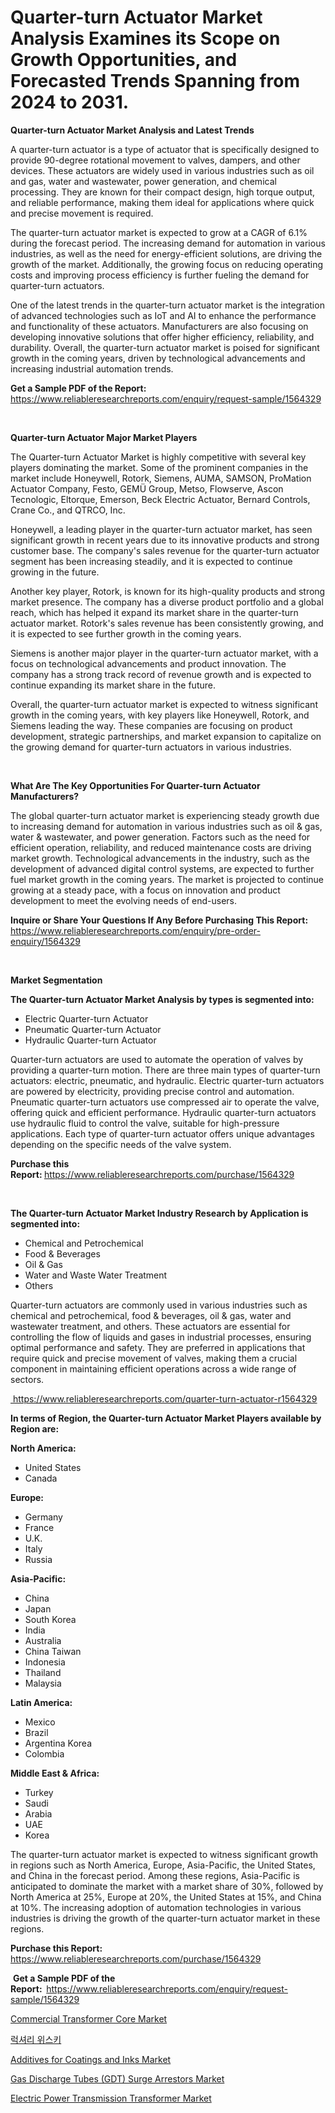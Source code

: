 <p><h1>Quarter-turn Actuator Market Analysis Examines its Scope on Growth Opportunities, and Forecasted Trends Spanning from 2024 to 2031.</h1></p><p><strong>Quarter-turn Actuator Market Analysis and Latest Trends</strong></p>
<p><p>A quarter-turn actuator is a type of actuator that is specifically designed to provide 90-degree rotational movement to valves, dampers, and other devices. These actuators are widely used in various industries such as oil and gas, water and wastewater, power generation, and chemical processing. They are known for their compact design, high torque output, and reliable performance, making them ideal for applications where quick and precise movement is required.</p><p>The quarter-turn actuator market is expected to grow at a CAGR of 6.1% during the forecast period. The increasing demand for automation in various industries, as well as the need for energy-efficient solutions, are driving the growth of the market. Additionally, the growing focus on reducing operating costs and improving process efficiency is further fueling the demand for quarter-turn actuators.</p><p>One of the latest trends in the quarter-turn actuator market is the integration of advanced technologies such as IoT and AI to enhance the performance and functionality of these actuators. Manufacturers are also focusing on developing innovative solutions that offer higher efficiency, reliability, and durability. Overall, the quarter-turn actuator market is poised for significant growth in the coming years, driven by technological advancements and increasing industrial automation trends.</p></p>
<p><strong>Get a Sample PDF of the Report:&nbsp;</strong> <a href="https://www.reliableresearchreports.com/enquiry/request-sample/1564329">https://www.reliableresearchreports.com/enquiry/request-sample/1564329</a></p>
<p>&nbsp;</p>
<p><strong>Quarter-turn Actuator Major Market Players</strong></p>
<p><p>The Quarter-turn Actuator Market is highly competitive with several key players dominating the market. Some of the prominent companies in the market include Honeywell, Rotork, Siemens, AUMA, SAMSON, ProMation Actuator Company, Festo, GEMÜ Group, Metso, Flowserve, Ascon Tecnologic, Eltorque, Emerson, Beck Electric Actuator, Bernard Controls, Crane Co., and QTRCO, Inc.</p><p>Honeywell, a leading player in the quarter-turn actuator market, has seen significant growth in recent years due to its innovative products and strong customer base. The company's sales revenue for the quarter-turn actuator segment has been increasing steadily, and it is expected to continue growing in the future.</p><p>Another key player, Rotork, is known for its high-quality products and strong market presence. The company has a diverse product portfolio and a global reach, which has helped it expand its market share in the quarter-turn actuator market. Rotork's sales revenue has been consistently growing, and it is expected to see further growth in the coming years.</p><p>Siemens is another major player in the quarter-turn actuator market, with a focus on technological advancements and product innovation. The company has a strong track record of revenue growth and is expected to continue expanding its market share in the future.</p><p>Overall, the quarter-turn actuator market is expected to witness significant growth in the coming years, with key players like Honeywell, Rotork, and Siemens leading the way. These companies are focusing on product development, strategic partnerships, and market expansion to capitalize on the growing demand for quarter-turn actuators in various industries.</p></p>
<p>&nbsp;</p>
<p><strong>What Are The Key Opportunities For Quarter-turn Actuator Manufacturers?</strong></p>
<p><p>The global quarter-turn actuator market is experiencing steady growth due to increasing demand for automation in various industries such as oil & gas, water & wastewater, and power generation. Factors such as the need for efficient operation, reliability, and reduced maintenance costs are driving market growth. Technological advancements in the industry, such as the development of advanced digital control systems, are expected to further fuel market growth in the coming years. The market is projected to continue growing at a steady pace, with a focus on innovation and product development to meet the evolving needs of end-users.</p></p>
<p><strong>Inquire or Share Your Questions If Any Before Purchasing This Report:</strong> <a href="https://www.reliableresearchreports.com/enquiry/pre-order-enquiry/1564329">https://www.reliableresearchreports.com/enquiry/pre-order-enquiry/1564329</a></p>
<p>&nbsp;</p>
<p><strong>Market Segmentation</strong></p>
<p><strong>The Quarter-turn Actuator Market Analysis by types is segmented into:</strong></p>
<p><ul><li>Electric Quarter-turn Actuator</li><li>Pneumatic Quarter-turn Actuator</li><li>Hydraulic Quarter-turn Actuator</li></ul></p>
<p><p>Quarter-turn actuators are used to automate the operation of valves by providing a quarter-turn motion. There are three main types of quarter-turn actuators: electric, pneumatic, and hydraulic. Electric quarter-turn actuators are powered by electricity, providing precise control and automation. Pneumatic quarter-turn actuators use compressed air to operate the valve, offering quick and efficient performance. Hydraulic quarter-turn actuators use hydraulic fluid to control the valve, suitable for high-pressure applications. Each type of quarter-turn actuator offers unique advantages depending on the specific needs of the valve system.</p></p>
<p><strong>Purchase this Report:&nbsp;</strong><a href="https://www.reliableresearchreports.com/purchase/1564329">https://www.reliableresearchreports.com/purchase/1564329</a></p>
<p>&nbsp;</p>
<p><strong>The Quarter-turn Actuator Market Industry Research by Application is segmented into:</strong></p>
<p><ul><li>Chemical and Petrochemical</li><li>Food & Beverages</li><li>Oil & Gas</li><li>Water and Waste Water Treatment</li><li>Others</li></ul></p>
<p><p>Quarter-turn actuators are commonly used in various industries such as chemical and petrochemical, food & beverages, oil & gas, water and wastewater treatment, and others. These actuators are essential for controlling the flow of liquids and gases in industrial processes, ensuring optimal performance and safety. They are preferred in applications that require quick and precise movement of valves, making them a crucial component in maintaining efficient operations across a wide range of sectors.</p></p>
<p><a href="https://www.reliableresearchreports.com/quarter-turn-actuator-r1564329">&nbsp;https://www.reliableresearchreports.com/quarter-turn-actuator-r1564329</a></p>
<p><strong>In terms of Region, the Quarter-turn Actuator Market Players available by Region are:</strong></p>
<p>
    <p> <strong> North America: </strong>
        <ul>
            <li>United States</li>
            <li>Canada</li>
        </ul>
        </p> 
    <p> <strong> Europe: </strong>
        <ul>
            <li>Germany</li>
            <li>France</li>
            <li>U.K.</li>
            <li>Italy</li>
            <li>Russia</li>
        </ul>
        </p> 
    <p> <strong> Asia-Pacific: </strong>
        <ul>
            <li>China</li>
            <li>Japan</li>
            <li>South Korea</li>
            <li>India</li>
            <li>Australia</li>
            <li>China Taiwan</li>
            <li>Indonesia</li>
            <li>Thailand</li>
            <li>Malaysia</li>
        </ul>
        </p> 
    <p> <strong> Latin America: </strong>
        <ul>
            <li>Mexico</li>
            <li>Brazil</li>
            <li>Argentina Korea</li>
            <li>Colombia</li>
        </ul>
        </p> 
    <p> <strong> Middle East & Africa: </strong>
        <ul>
            <li>Turkey</li>
            <li>Saudi</li>
            <li>Arabia</li>
            <li>UAE</li>
            <li>Korea</li>
        </ul>
    </p>
    </p>
<p><p>The quarter-turn actuator market is expected to witness significant growth in regions such as North America, Europe, Asia-Pacific, the United States, and China in the forecast period. Among these regions, Asia-Pacific is anticipated to dominate the market with a market share of 30%, followed by North America at 25%, Europe at 20%, the United States at 15%, and China at 10%. The increasing adoption of automation technologies in various industries is driving the growth of the quarter-turn actuator market in these regions.</p></p>
<p><strong>Purchase this Report: </strong><a href="https://www.reliableresearchreports.com/purchase/1564329">https://www.reliableresearchreports.com/purchase/1564329</a></p>
<p>&nbsp;<strong>Get a Sample PDF of the Report:&nbsp;&nbsp;</strong><a href="https://www.reliableresearchreports.com/enquiry/request-sample/1564329">https://www.reliableresearchreports.com/enquiry/request-sample/1564329</a></p>
<p><strong></strong></p>
<p><p><a href="https://github.com/marshallymanow/Market-Research-Report-List-1/blob/main/commercial-transformer-core-market.md">Commercial Transformer Core Market</a></p><p><a href="https://github.com/LoganRew1964/Market-Research-Report-List-2/blob/main/260198269354.md">럭셔리 위스키</a></p><p><a href="https://www.linkedin.com/pulse/additives-coatings-inks-market-emerging-trends-future-prospects-tp4cc?trackingId=%2FLDCcF2uTGOK%2FSEQlvvqcA%3D%3D">Additives for Coatings and Inks Market</a></p><p><a href="https://github.com/caicuccucga/Market-Research-Report-List-1/blob/main/gas-discharge-tubes-gdt-surge-arrestors-market.md">Gas Discharge Tubes (GDT) Surge Arrestors Market</a></p><p><a href="https://github.com/francesprichey/Market-Research-Report-List-1/blob/main/electric-power-transmission-transformer-market.md">Electric Power Transmission Transformer Market</a></p></p>